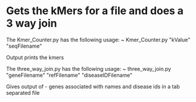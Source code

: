 # Gets the kMers for a file and does a 3 way join

The Kmer_Counter.py has the following usage:
~ Kmer_Counter.py "kValue" "seqFilename"

Output prints the kmers

The three_way_join.py has the following usage:
~ three_way_join.py "geneFilename" "refFilename" "diseaseIDFilename"

Gives output of - genes associated with names and disease ids in a tab separated file
